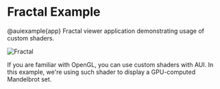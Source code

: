 # Fractal Example

@auiexample{app}
Fractal viewer application demonstrating usage of custom shaders.

![Fractal](https://github.com/user-attachments/assets/6c67cfb2-adba-42e9-9201-0b87b2dbb3b8)

If you are familiar with OpenGL, you can use custom shaders with AUI. In this example, we're using such shader to
display a GPU-computed Mandelbrot set.
